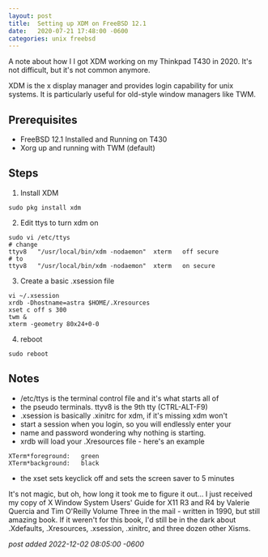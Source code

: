 ```yaml
---
layout:	post
title:	Setting up XDM on FreeBSD 12.1
date:	2020-07-21 17:48:00 -0600
categories:	unix freebsd
---
```

A note about how I I got XDM working on my Thinkpad T430 in 2020. It's not difficult, but it's not common anymore.

XDM is the x display manager and provides login capability for unix systems. It is particularly useful for old-style window managers like TWM.

<!--more-->

## Prerequisites

* FreeBSD 12.1 Installed and Running on T430
* Xorg up and running with TWM (default)

## Steps

1. Install XDM

 `sudo pkg install xdm`

2. Edit ttys to turn xdm on

 ```
 sudo vi /etc/ttys
 # change 
 ttyv8   "/usr/local/bin/xdm -nodaemon"  xterm   off secure
 # to
ttyv8   "/usr/local/bin/xdm -nodaemon"  xterm   on secure
```

3. Create a basic .xsession file

 ```
 vi ~/.xsession
 xrdb -Dhostname=astra $HOME/.Xresources
 xset c off s 300
 twm &
 xterm -geometry 80x24+0-0
 ```
 
4. reboot

 `sudo reboot`

## Notes
* /etc/ttys is the terminal control file and it's what starts all of
* the pseudo terminals. ttyv8 is the 9th tty (CTRL-ALT-F9)
* .xsession is basically .xinitrc for xdm, if it's missing xdm won't
* start a session when you login, so you will endlessly enter your
* name and password wondering why nothing is starting.
* xrdb will load your .Xresources file - here's an example

 ```
 XTerm*foreground:   green
 XTerm*background:   black
 ```  
* the xset sets keyclick off and sets the screen saver to 5 minutes

It's not magic, but oh, how long it took me to figure it out... I just
received my copy of X Window System Users' Guide for X11 R3 and R4
by Valerie Quercia and Tim O'Reilly Volume Three in the mail - written in 1990,
but still amazing book. If it weren't for this book, I'd still be in the dark
about .Xdefaults, .Xresources, .xsession, .xinitrc, and three dozen other
Xisms.
    
*post added 2022-12-02 08:05:00 -0600*